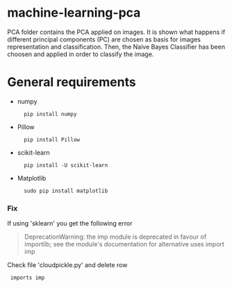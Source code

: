 # machine-learning-pca

PCA folder contains the PCA applied on images. It is shown what happens if different principal components (PC) are chosen as basis for images representation and classification. Then, the Naive Bayes Classifier has been choosen and applied in order to classify the image.

# General requirements

- numpy

        pip install numpy

- Pillow

        pip install Pillow

- scikit-learn

        pip install -U scikit-learn

- Matplotlib

        sudo pip install matplotlib
        
### Fix

If using 'sklearn' you get the following error

> DeprecationWarning: the imp module is deprecated in favour of importlib; see the module's documentation for alternative uses import imp

Check file 'cloudpickle.py' and delete row

     imports imp
